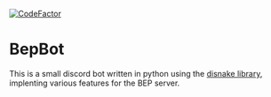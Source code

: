 [![CodeFactor](https://www.codefactor.io/repository/github/oscarvsp/bepbop/badge)](https://www.codefactor.io/repository/github/oscarvsp/bepbop)

# BepBot

This is a small discord bot written in python using the [disnake library](https://github.com/DisnakeDev/disnake), implenting various features for the BEP server.
